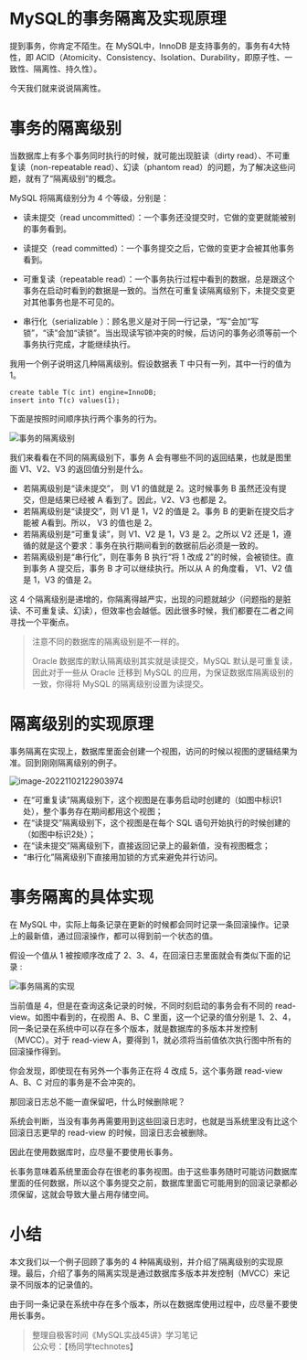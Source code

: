 # MySQL的事务隔离及实现原理

提到事务，你肯定不陌生。在 MySQL中，InnoDB 是支持事务的，事务有4大特性，即 ACID（Atomicity、Consistency、Isolation、Durability，即原子性、一致性、隔离性、持久性）。

今天我们就来说说隔离性。

# 事务的隔离级别

当数据库上有多个事务同时执行的时候，就可能出现脏读（dirty read）、不可重复读（non-repeatable read）、幻读（phantom read）的问题，为了解决这些问题，就有了“隔离级别”的概念。 

MySQL 将隔离级别分为 4 个等级，分别是：

- 读未提交（read uncommitted）：一个事务还没提交时，它做的变更就能被别的事务看到。

- 读提交（read committed）：一个事务提交之后，它做的变更才会被其他事务看到。

- 可重复读（repeatable read）：一个事务执行过程中看到的数据，总是跟这个事务在启动时看到的数据是一致的。当然在可重复读隔离级别下，未提交变更对其他事务也是不可见的。

- 串行化（serializable ）：顾名思义是对于同一行记录，“写”会加“写锁”，“读”会加“读锁”。当出现读写锁冲突的时候，后访问的事务必须等前一个事务执行完成，才能继续执行。 

我用一个例子说明这几种隔离级别。假设数据表 T 中只有一列，其中一行的值为 1。

```mysql
create table T(c int) engine=InnoDB;
insert into T(c) values(1);
```

下面是按照时间顺序执行两个事务的行为。 

![事务的隔离级别](https://technotes.oss-cn-shenzhen.aliyuncs.com/2022/image-20221102122433927.png)

我们来看看在不同的隔离级别下，事务 A 会有哪些不同的返回结果，也就是图里面 V1、V2、V3 的返回值分别是什么。 

- 若隔离级别是“读未提交”， 则 V1 的值就是 2。这时候事务 B 虽然还没有提交，但是结果已经被 A 看到了。因此，V2、V3 也都是 2。 
- 若隔离级别是“读提交”，则 V1 是 1，V2 的值是 2。事务 B 的更新在提交后才能被 A看到。所以， V3 的值也是 2。 
- 若隔离级别是“可重复读”，则 V1、V2 是 1，V3 是 2。之所以 V2 还是 1，遵循的就是这个要求：事务在执行期间看到的数据前后必须是一致的。 
- 若隔离级别是“串行化”，则在事务 B 执行“将 1 改成 2”的时候，会被锁住。直到事务 A 提交后，事务 B 才可以继续执行。所以从 A 的角度看， V1、V2 值是 1，V3 的值是 2。 

这 4 个隔离级别是递增的，你隔离得越严实，出现的问题就越少（问题指的是脏读、不可重复读、幻读），但效率也会越低。因此很多时候，我们都要在二者之间寻找一个平衡点。

> 注意不同的数据库的隔离级别是不一样的。
>
> Oracle 数据库的默认隔离级别其实就是读提交，MySQL 默认是可重复读，因此对于一些从 Oracle 迁移到 MySQL 的应用，为保证数据库隔离级别的一致，你得将 MySQL 的隔离级别设置为读提交。

# 隔离级别的实现原理

事务隔离在实现上，数据库里面会创建一个视图，访问的时候以视图的逻辑结果为准。回到刚刚隔离级别的例子。

![image-20221102122903974](https://technotes.oss-cn-shenzhen.aliyuncs.com/2022/image-20221102122903974.png)

- 在“可重复读”隔离级别下，这个视图是在事务启动时创建的（如图中标识1处），整个事务存在期间都用这个视图；
- 在“读提交”隔离级别下，这个视图是在每个 SQL 语句开始执行的时候创建的（如图中标识2处）；
- 在“读未提交”隔离级别下，直接返回记录上的最新值，没有视图概念；
- “串行化”隔离级别下直接用加锁的方式来避免并行访问。 

# 事务隔离的具体实现

在 MySQL 中，实际上每条记录在更新的时候都会同时记录一条回滚操作。记录上的最新值，通过回滚操作，都可以得到前一个状态的值。 

假设一个值从 1 被按顺序改成了 2、3、4，在回滚日志里面就会有类似下面的记录 :

![事务隔离的实现](https://technotes.oss-cn-shenzhen.aliyuncs.com/2021/images/事务隔离的实现.png)

当前值是 4，但是在查询这条记录的时候，不同时刻启动的事务会有不同的 read-view。如图中看到的，在视图 A、B、C 里面，这一个记录的值分别是 1、2、4，同一条记录在系统中可以存在多个版本，就是数据库的多版本并发控制（MVCC）。对于 read-view A，要得到 1，就必须将当前值依次执行图中所有的回滚操作得到。 

你会发现，即使现在有另外一个事务正在将 4 改成 5，这个事务跟 read-view A、B、C 对应的事务是不会冲突的。 

那回滚日志总不能一直保留吧，什么时候删除呢？

系统会判断，当没有事务再需要用到这些回滚日志时，也就是当系统里没有比这个回滚日志更早的 read-view 的时候，回滚日志会被删除。 

因此在使用数据库时，应尽量不要使用长事务。

长事务意味着系统里面会存在很老的事务视图。由于这些事务随时可能访问数据库里面的任何数据，所以这个事务提交之前，数据库里面它可能用到的回滚记录都必须保留，这就会导致大量占用存储空间。 

# 小结

本文我们以一个例子回顾了事务的 4 种隔离级别，并介绍了隔离级别的实现原理。最后，介绍了事务的隔离实现是通过数据库多版本并发控制（MVCC）来记录不同版本的记录值的。

由于同一条记录在系统中存在多个版本，所以在数据库使用过程中，应尽量不要使用长事务。

> 整理自极客时间《MySQL实战45讲》学习笔记<br>公众号：【杨同学technotes】

